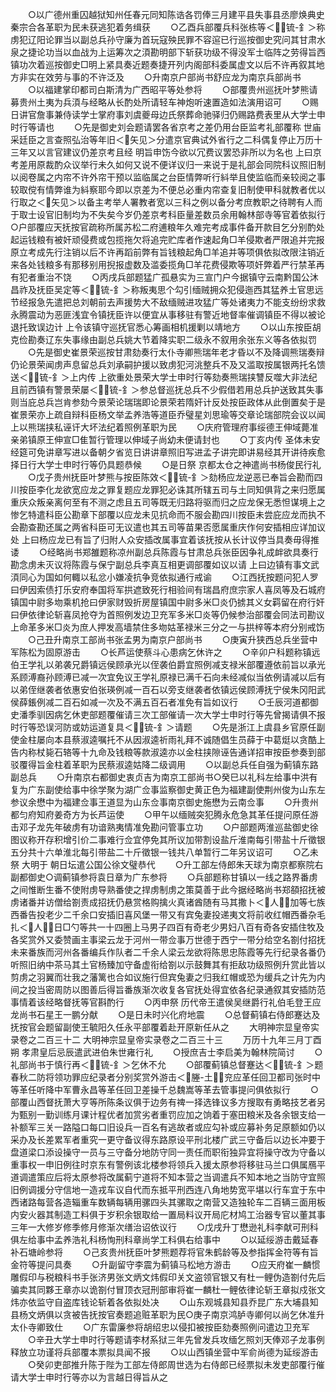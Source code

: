 <!-- { "loadSidebar": true } -->
　　○以广德州重囚越狱知州任春元同知陈诰各罚俸三月建平县失事县丞廖焕典史秦宗合各革职为民未获逃犯着务缉获
　　○乙酉兵部覆兵科张栋等＜锍-釒＞称虏犯辽阳论罪当以副总兵孙守廉为首玩寇殃民罪不容逭已行巡按御史究问其甘肃水泉之捷论功当以血战为上运筹次之湏勘明部下斩获功级不得没军士临阵之劳得旨西镇功次着巡按御史□明上紧具奏近题奏捷开列内阁部科委属虚文以后不许再叙其地方非实在效劳与事的不许泛及
　　○升南京户部尚书舒应龙为南京兵部尚书
　　○以福建掌印都司白斯清为广西昭平等处参将
　　○部覆贵州巡抚叶梦熊请募贵州土夷为兵湏与经略从长酌处所请轻车神炮听速置造如法演用诏可
　　○赐日讲官詹事兼侍读学士掌府事刘虞夔母边氏祭葬命驰驿归仍赐路费表里从大学士申时行等请也
　　○先是御史刘会题请罢各省京考之差仍用台臣监考礼部覆称  世庙采廷臣之言查照弘治等年旧＜矢见＞分遣京官典试外省行之二科偶复停止万历十三年又以言官建议仍差京考且经  明旨申饬今欲以冗费议罢恐非所以为名也  上曰京考差用原裁酌众议举行未久如何又说不便详议归一来说于是礼部会同院科议照旧制以阅卷属之内帘不许外帘干预以监临属之台臣情弊听行紏举且使监临而亲较阅之事较取傥有情弊谁为紏察耶今即以京差为不便总必重内帘查复旧制使甲科就教者优以行取之＜矢见＞以备主考举人署教者宽以三科之例以备分考庶教职之待聘有人而于取士设官旧制均为不失矣今岁仍差京考科臣量差数员余用翰林部寺等官着依拟行○户部覆应天抚按官疏称所属苏松二府逋粮年久难完考成事件备开款目乞分别酌处起运钱粮有被奸顽侵费或包揽拖欠将追完贮库者作速起角□羊侵欺者严限追并完报原立考成先行注销以后不许再蹈前弊有旨钱粮起角□羊追并等项俱依拟改限注销近来各处钱粮多有那移别用掜报虚数及滥委揽角□羊花费侵欺等项奸弊着严行禁革再有犯者重治不饶
　　○丙戌兵部题猛广孤悬实为三宣门户今据镇守云南黔国公沐昌祚及抚臣吴定等＜锍-釒＞称叛夷思个勾引缅贼拥众犯侵迤西其猛养土官思远节经报急先遣把总刘朝前去声援势大不敌缅贼进攻猛广等处诸夷力不能支纷纷求救永腾震动为恶匪浅宜令镇抚臣许以便宜从事移驻有警近地督率催调镇臣不得以被论退托致误边计  上令该镇守巡抚官悉心筹画相机援剿以靖地方
　　○以山东按臣胡克俭勘奏辽东失事缘由副总兵姚大节着降实职二级永不叙用余张东义等各依拟罚
　　○先是御史崔景荣巡按甘肃劾奏行太仆寺卿熊瑞年老才昏以不及降调熊瑞奏辩仍论景荣闻虏声息留总兵刘承嗣护援以致虏犯河洮整兵不及又滥取按属银两托名馈送＜锍-釒＞上内传  上欲重处景荣大学士申时行等劾奏熊瑞挟讐反噬大非法纪且前西镇有警景荣屡＜锍-釒＞参总督巡抚总兵不少假借若用总兵护送致其失事则当庇总兵岂肯参劾今景荣论瑞瑞即论景荣若隋奸计反处按臣政体从此倒置矣于是崔景荣亦上疏自辩科臣杨文举孟养浩等道臣乔璧星刘思瑜等交章论瑞部院会议以闻  上以熊瑞挟私诬讦大坏法纪着照例革职为民
　　○庆府管理府事绥德王伸域薨准亲弟镇原王伸宣□隹暂行管理以伸域子尚幼未便请封也
　　○丁亥内传  圣体未安经筵可免讲章写进以备朝夕省览日讲讲章照旧写进孟子讲完即讲易经其开讲待疾愈择日行大学士申时行等仍具题恭候
　　○是日祭  京都太仓之神遣尚书杨俊民行礼
　　○戊子贵州抚臣叶梦熊与按臣陈效＜锍-釒＞劾杨应龙逆恶已奉旨会勘而四川按臣李化龙欲宽应龙之罪复题应龙罪犯必诛其所辖五司与土同知俱背之来归愿属重庆众叛亲离何至有不测之虑且五司等既无归路将驱而归之应龙保无悉怛谋境上之惨乞特遣科臣公勘章下部覆以应龙未见抗命而不服会勘四川按臣未尝庇应龙而执不会勘查勘还属之两省科臣可无议遣也其五司等苗果否愿属重庆作何安插相应详加议处  上曰杨应龙已有旨了归附人众安插改属事宜着该抚按从长计议停当具奏毋得推诿
　　○经略尚书郑雒题称凉州副总兵陈霞与甘肃总兵张臣因争礼成衅欲具奏行勘念虏未灭议将陈霞与保宁副总兵李真互相更调部覆如议以请  上曰边镇有事文武湏同心为国如何輙以私忿小嫌凌抗争竞依拟通行戒谕
　　○江西抚按题问犯人罗曰伊因索债打乐安府奉国将军拱遮致死行相验间有瑞昌府庶宗家人喜凤等及石城府镇国中尉多圽乘机抢曰伊家财毁折房屋镇国中尉多米□炎仍掳其义女羁留在府行奸曰伊依律论斩喜凤抢夺为首照例发边卫充军多米□炎等仍候参治部覆会同法司勘议  上命革多米□炎为庶人押发高墙禁住多圽姑革禄米三分之一与拱梓等本府分别戒饬
　　○己丑升南京工部尚书张孟男为南京户部尚书
　　○庚寅升狭西总兵坐营中军陈松为固原游击
　　○长芦运使蔡斗心患病乞休许之
　　○辛卯户科题称镇远伯王学礼以弟袭兄爵镇远侯顾承光以侄袭伯爵宜照例减支禄米部覆遵依前旨以承光系顾溥裔孙顾溥已减一次宜免议王学礼原禄已满千石向未经减似当依例请减以后有以弟侄继袭者依惠安伯张瑛例减一百石以旁支继袭者依镇远侯顾溥抚宁侯朱冈阳武侯薛鋹例减二百石如减一次及不满五百石者准免有旨如议行
　　○壬辰河道都御史潘季驯因病乞休吏部题覆催请三次工部催请一次大学士申时行等先曾揭请俱不报时行等恐误河防或妨运道复具＜锍-釒＞请题
　　○先是浙江上虞县乡官原任副使金柱屡向本县蔡淑逵嘱托不从因淑逵祈雨礼拜不诚随倡生员薛于中葛烶以贪酷上告内称杖毙石辂等十九命及钱粮等款淑逵亦以金柱挟隙诬告通详招审按臣参奏到部驳覆得旨金柱着革职为民蔡淑逵姑降二级调用
　　○以副总兵任自强为蓟镇东路副总兵
　　○升南京右都御史衷贞吉为南京工部尚书○癸巳以礼科左给事中洪有复为广东副使给事中徐学聚为湖广佥事监察御史黄正色为福建副使荆州俊为山东左参议余懋中为福建佥事王道显为山东佥事南京御史施懋为云南佥事
　　○升贵州都匀府知府姜奇方为长芦运使
　　○甲午以缅贼突犯腾永危急其革任提问原任游击邓子龙先年破虏有功谙熟夷情准免勘问管事立功
　　○户部题两淮巡盐御史徐图议称开存积增引价二事难行佥宜停免其所议加带割设盐斤淮南每引带盐十斤徵银五分共十六单淮北每引带盐二十斤徵银一钱共八单暂行二年另议诏可
　　○乙未祭  大明于  朝日坛遣公国公徐文璧恭代
　　○升工部左侍郎朱天球为南京都察院右副都御史○调蓟镇参将袁日章为广东参将
　　○兵部题称甘镇以一线之路界番虏之间惟断生番不使附虏导熟番使之捍虏制虏之策莫善于此今据经略尚书郑頟招抚被虏诸番并访僧给劄责成招抚仍悬赏格购擒火真诸酋随有马其撒卜＜人＞加等七族西番告投老少二千余口安插旧喜风堡一带又有宾兔妻投递夷文将前收红帽西番杂毛扎＜人＞日□勺等共一十四圈上马男子四百有奇老少男妇八百有奇各安插住牧及各奖赏外又委赞画主事梁云龙于河州一带佥事万世德于西宁一带分给空名劄付招抚未来番族而河州各番编兵作队者二千余人梁云龙欲将陈思忠陈霞等先行纪录各番仍听照旧纳中茶马其土官杨臻加守备虚衔给劄以示鼓舞其有拒敌功级照例升赏此皆以剪虏之羽翼而壮我之藩篱也合如议施行但宾兔妻之归我红帽或恐为缓兵之计先为内间之投当密周防以图善后得旨番族渐次收复各官抚处得宜依各纪录通叙其安插防范事情着该经略督抚等官斟酌行
　　○丙申祭  历代帝王遣侯吴继爵行礼伯毛登王应龙尚书石星王一鹏分献
　　○是日未时兴化府地震
　　○总督蓟镇右侍郎蹇达及抚按官会题留副使王毓阳久任永平部覆着赴开原新任从之
　　大明神宗显皇帝实录卷之二百三十二
大明神宗显皇帝实录卷之二百三十三
　　万历十九年三月丁酉朔  孝肃皇后忌辰遣武进伯朱世雍行礼
　　○授庶吉士李启美为翰林院简讨
　　○礼部尚书于慎行再＜锍-釒＞乞休不允
　　○部覆蓟镇总督蹇达＜锍-釒＞题春秋二防将领功罪应纪录者分别奖赏外游击＜塍-土＞兖应革任回卫都司张时中等革任听降中军曹永昌等革任回卫差操千总魏嵩等革去管事提问俱依拟行
　　○部覆山西督抚萧大亨等所陈条议俱于边务有禆一择选锋议多方搜取有勇略技艺者另为甄别一勤训练月课计程优者加赏劣者重罚应加之饷着于塞田粮米及各余银支给一补额军三关一路隘口每口旧设兵一百名有逃故者或应勾补或应募补务足原额如仍以采办及长差累军者重究一更守备议得东路原设平刑北楼广武三守备后以边长冲要于盘道梁口添设操守一员与三守备分地防守同一责任而职衔独异宜将操守改为守备以重事权一申旧例往时京东有警例该北楼参将领兵入援太原参将移驻马兰口俱属鴈平道调遣策应后将太原参将改属蓟宁道将不知本营之当调遣兵不知本地之当防守宜照旧例调援分守信地一造戎车议自代而东抵平刑西连八角地势宽平堪以行车宜于东中西诸路每营各造辎重车数辆每辆用骡四头其骡取之南营又造独轮车二百辆三面用板内安火器其制造工料俱于岁积余银取给一置局料议开局庀材鸠工治器专官以董其事三年一大修岁修季修月修渐次缮治诏依议行
　　○戊戌升丁懋逊礼科李献可刑科俱左给事中孟养浩礼科杨恂刑科章尚学工科俱右给事中
　　○以延绥游击戴延春补石塘岭参将
　　○己亥贵州抚臣叶梦熊题荐将官朱鹤龄等及参指挥金符等有旨金符等提问具奏
　　○升副留守李震为蓟镇马松地方游击
　　○应天府崔一麟惯雕假印与税粮科书手张济男张文炳文炜假印关文盗领官银又有杜一鲤伪造劄付先后骗卖其同夥王章亦以诡劄付冒顶衣冠刑部审将崔一麟杜一鲤依律论斩王章拟戍张文炜亦依监守自盗库钱论斩着各依拟处决
　　○山东观城县知县乔昆广东大埔县知县杨文炳俱以贪被告抚按官奏题追赃革职为民○庚子南京鸿胪寺卿何以尚乞休准升太仆寺卿致仕
　　○广东雷廉参将胡绍忠以侵扣被按臣劾奏照例问遣边卫充军
　　○辛丑大学士申时行等题请李材系狱三年先曾发兵攻缅乞照刘天俸邓子龙事例释放立功谨将兵部覆本票拟具闻不报
　　○以山西镇坐营中军俞尚德为延绥游击
　　○癸卯吏部推升陈于陛为工部左侍郎周世选为右侍郎已经票拟未发吏部覆行催请大学士申时行等亦以为言越日得旨从之
